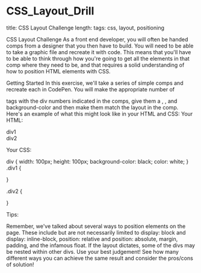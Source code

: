 # CSS_Layout_Drill
 
title: CSS Layout Challenge
length:
tags: css, layout, positioning

CSS Layout Challenge
As a front end developer, you will often be handed comps from a designer that you then have to build. You will need to be able to take a graphic file and recreate it with code. This means that you'll have to be able to think through how you're going to get all the elements in that comp where they need to be, and that requires a solid understanding of how to position HTML elements with CSS.

Getting Started
In this exercise, we'll take a series of simple comps and recreate each in CodePen. You will make the appropriate number of <div> tags with the div numbers indicated in the comps, give them a <height>, <width>, and background-color and then make them match the layout in the comp. Here's an example of what this might look like in your HTML and CSS:
Your HTML:


<div class="div1">
  div1
</div>

<div class="div2">
  div2
</div>


Your CSS:

div {
  width: 100px;
  height: 100px;
  background-color: black;
  color: white;
}
.div1 {
  
}

.div2 {
  
}


Tips:

Remember, we've talked about several ways to position elements on the page. These include but are not necessarily limited to display: block and display: inline-block, position: relative and position: absolute, margin, padding, and the infamous float.
If the layout dictates, some of the divs may be nested within other divs. Use your best judgement!
See how many different ways you can achieve the same result and consider the pros/cons of solution!

